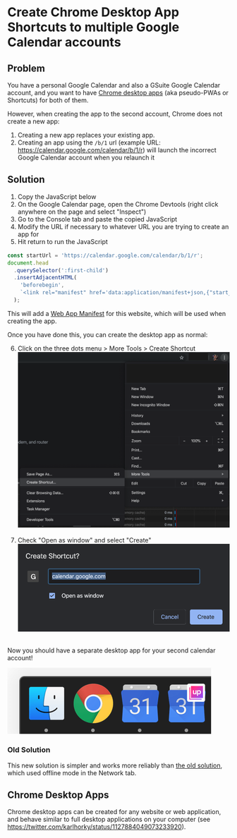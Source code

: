 # Create Chrome Desktop App Shortcuts to multiple Google Calendar accounts

## Problem

You have a personal Google Calendar and also a GSuite Google Calendar account, and you want to have [Chrome desktop apps](#chrome-desktop-apps) (aka pseudo-PWAs or Shortcuts) for both of them.

However, when creating the app to the second account, Chrome does not create a new app:

1. Creating a new app replaces your existing app.
2. Creating an app using the `/b/1` url (example URL: https://calendar.google.com/calendar/b/1/r) will launch the incorrect Google Calendar account when you relaunch it

## Solution

1. Copy the JavaScript below
2. On the Google Calendar page, open the Chrome Devtools (right click anywhere on the page and select "Inspect")
3. Go to the Console tab and paste the copied JavaScript
4. Modify the URL if necessary to whatever URL you are trying to create an app for
5. Hit return to run the JavaScript

```js
const startUrl = 'https://calendar.google.com/calendar/b/1/r';
document.head
  .querySelector(':first-child')
  .insertAdjacentHTML(
    'beforebegin',
    `<link rel="manifest" href='data:application/manifest+json,{"start_url":"${startUrl}"}' />`,
  );
```

This will add a [Web App Manifest](https://www.w3.org/TR/appmanifest) for this website, which will be used when creating the app.

Once you have done this, you can create the desktop app as normal:

6. Click on the three dots menu > More Tools > Create Shortcut
   <img src="gsuite-google-calendar-chrome-desktop-app-shortcut-create-shortcut.png" alt="" /><br /><br />
7. Check "Open as window" and select "Create"
   <img src="gsuite-google-calendar-chrome-desktop-app-shortcut-create-shortcut-window.png" alt="" /><br /><br />

Now you should have a separate desktop app for your second calendar account!

<img src="gsuite-google-calendar-chrome-desktop-app-shortcut-dock.png" alt="" />

### Old Solution

This new solution is simpler and works more reliably than [the old solution](https://github.com/karlhorky/dotfiles/blob/3dc4f34f4ef00159987d4dee0dec4aafd8331895/tricks/gsuite-google-calendar-chrome-desktop-app-shortcut.md), which used offline mode in the Network tab.

## Chrome Desktop Apps

Chrome desktop apps can be created for any website or web application, and behave similar to full desktop applications on your computer (see https://twitter.com/karlhorky/status/1127884049073233920).
